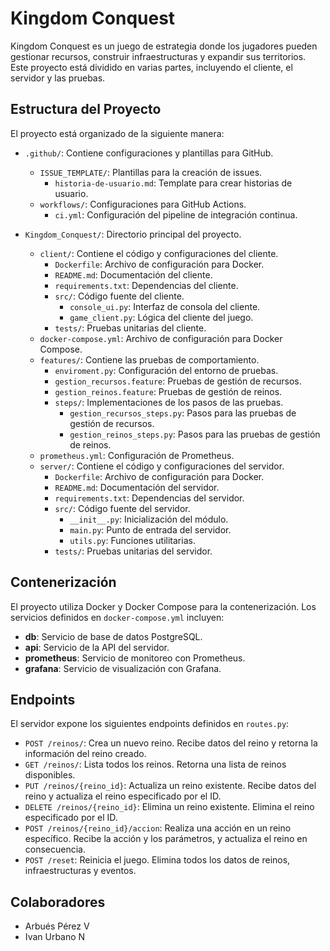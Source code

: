 # Kingdom Conquest

Kingdom Conquest es un juego de estrategia donde los jugadores pueden gestionar recursos, construir infraestructuras y expandir sus territorios. Este proyecto está dividido en varias partes, incluyendo el cliente, el servidor y las pruebas.

## Estructura del Proyecto

El proyecto está organizado de la siguiente manera:

- `.github/`: Contiene configuraciones y plantillas para GitHub.
  - `ISSUE_TEMPLATE/`: Plantillas para la creación de issues.
    - `historia-de-usuario.md`: Template para crear historias de usuario.
  - `workflows/`: Configuraciones para GitHub Actions.
    - `ci.yml`: Configuración del pipeline de integración continua.

- `Kingdom_Conquest/`: Directorio principal del proyecto.
  - `client/`: Contiene el código y configuraciones del cliente.
    - `Dockerfile`: Archivo de configuración para Docker.
    - `README.md`: Documentación del cliente.
    - `requirements.txt`: Dependencias del cliente.
    - `src/`: Código fuente del cliente.
      - `console_ui.py`: Interfaz de consola del cliente.
      - `game_client.py`: Lógica del cliente del juego.
    - `tests/`: Pruebas unitarias del cliente.
  - `docker-compose.yml`: Archivo de configuración para Docker Compose.
  - `features/`: Contiene las pruebas de comportamiento.
    - `enviroment.py`: Configuración del entorno de pruebas.
    - `gestion_recursos.feature`: Pruebas de gestión de recursos.
    - `gestion_reinos.feature`: Pruebas de gestión de reinos.
    - `steps/`: Implementaciones de los pasos de las pruebas.
      - `gestion_recursos_steps.py`: Pasos para las pruebas de gestión de recursos.
      - `gestion_reinos_steps.py`: Pasos para las pruebas de gestión de reinos.
  - `prometheus.yml`: Configuración de Prometheus.
  - `server/`: Contiene el código y configuraciones del servidor.
    - `Dockerfile`: Archivo de configuración para Docker.
    - `README.md`: Documentación del servidor.
    - `requirements.txt`: Dependencias del servidor.
    - `src/`: Código fuente del servidor.
      - `__init__.py`: Inicialización del módulo.
      - `main.py`: Punto de entrada del servidor.
      - `utils.py`: Funciones utilitarias.
    - `tests/`: Pruebas unitarias del servidor.

## Contenerización

El proyecto utiliza Docker y Docker Compose para la contenerización. Los servicios definidos en `docker-compose.yml` incluyen:

- **db**: Servicio de base de datos PostgreSQL.
- **api**: Servicio de la API del servidor.
- **prometheus**: Servicio de monitoreo con Prometheus.
- **grafana**: Servicio de visualización con Grafana.

## Endpoints

El servidor expone los siguientes endpoints definidos en `routes.py`:

- `POST /reinos/`: Crea un nuevo reino. Recibe datos del reino y retorna la información del reino creado.
- `GET /reinos/`: Lista todos los reinos. Retorna una lista de reinos disponibles.
- `PUT /reinos/{reino_id}`: Actualiza un reino existente. Recibe datos del reino y actualiza el reino especificado por el ID.
- `DELETE /reinos/{reino_id}`: Elimina un reino existente. Elimina el reino especificado por el ID.
- `POST /reinos/{reino_id}/accion`: Realiza una acción en un reino específico. Recibe la acción y los parámetros, y actualiza el reino en consecuencia.
- `POST /reset`: Reinicia el juego. Elimina todos los datos de reinos, infraestructuras y eventos.

## Colaboradores

- Arbués Pérez V
- Ivan Urbano N